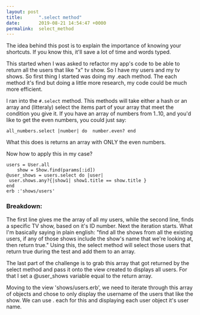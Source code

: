 ```yaml
---
layout: post
title:      ".select method"
date:       2019-08-21 14:54:47 +0000
permalink:  select_method
---
```



The idea behind this post is to explain the importance of knowing your shortcuts. If you know this, it'll save a lot of time and words typed. 

This started when I was asked to refactor my app's code to be able to return all the users that like "x" tv show. So I have my users and my tv shows. So first thing I started was doing my .each method. The each method it's find but doing a little more research, my code could be much more efficient. 

I ran into the `#.select` method. This methods will take either a hash or an array and (litteraly) select the items part of your array that meet the condition you give it. If you have an array of numbers from 1..10, and you'd like to get the even numbers, you could just say:

`all_numbers.select |number| do 
number.even?
end` 

What this does is returns an array with ONLY the even numbers. 

Now how to apply this in my case?


    users = User.all 
		show = Show.find(params[:id])
    @user_shows = users.select do |user|
     user.shows.any?{|show1| show1.title == show.title }
    end
    erb :'shows/users'

### Breakdown:

The first line gives me the array of all my users, while the second line, finds a specific TV show, based on it's ID number. Next the iteration starts. What I'm basically saying in plain english: "find all the shows from all the existing users, if any of those shows include the show's name that we're looking at, then return true."  Using this, the select method will select those users that return true during the test and add them to an array. 

The last part of the challenge is to grab this array that got returned by the select method and pass it onto the view created to displays all users. For that I set a @user_shows variable equal to the return array. 

Moving to the view 'shows/users.erb', we need to iterate through this array of objects and chose to only display the username of the users that like the show. We can use . each for this and displaying each user object it's user name.
